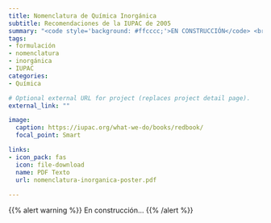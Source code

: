 ```yaml
---
title: Nomenclatura de Química Inorgánica
subtitle: Recomendaciones de la IUPAC de 2005
summary: "<code style='background: #ffcccc;'>EN CONSTRUCCIÓN</code> <br> Recomendaciones de la IUPAC de 2005."
tags:
- formulación
- nomenclatura
- inorgánica
- IUPAC
categories:
- Química

# Optional external URL for project (replaces project detail page).
external_link: ""

image:
  caption: https://iupac.org/what-we-do/books/redbook/
  focal_point: Smart

links:
- icon_pack: fas
  icon: file-download
  name: PDF Texto
  url: nomenclatura-inorganica-poster.pdf
  
---
```


{{% alert warning %}}
En construcción...
{{% /alert %}}